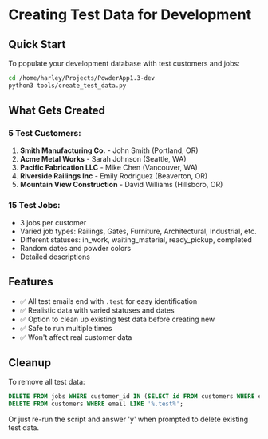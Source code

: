# Creating Test Data for Development

## Quick Start

To populate your development database with test customers and jobs:

```bash
cd /home/harley/Projects/PowderApp1.3-dev
python3 tools/create_test_data.py
```

## What Gets Created

### 5 Test Customers:
1. **Smith Manufacturing Co.** - John Smith (Portland, OR)
2. **Acme Metal Works** - Sarah Johnson (Seattle, WA)
3. **Pacific Fabrication LLC** - Mike Chen (Vancouver, WA)
4. **Riverside Railings Inc** - Emily Rodriguez (Beaverton, OR)
5. **Mountain View Construction** - David Williams (Hillsboro, OR)

### 15 Test Jobs:
- 3 jobs per customer
- Varied job types: Railings, Gates, Furniture, Architectural, Industrial, etc.
- Different statuses: in_work, waiting_material, ready_pickup, completed
- Random dates and powder colors
- Detailed descriptions

## Features

- ✅ All test emails end with `.test` for easy identification
- ✅ Realistic data with varied statuses and dates
- ✅ Option to clean up existing test data before creating new
- ✅ Safe to run multiple times
- ✅ Won't affect real customer data

## Cleanup

To remove all test data:

```sql
DELETE FROM jobs WHERE customer_id IN (SELECT id FROM customers WHERE email LIKE '%.test%');
DELETE FROM customers WHERE email LIKE '%.test%';
```

Or just re-run the script and answer 'y' when prompted to delete existing test data.

